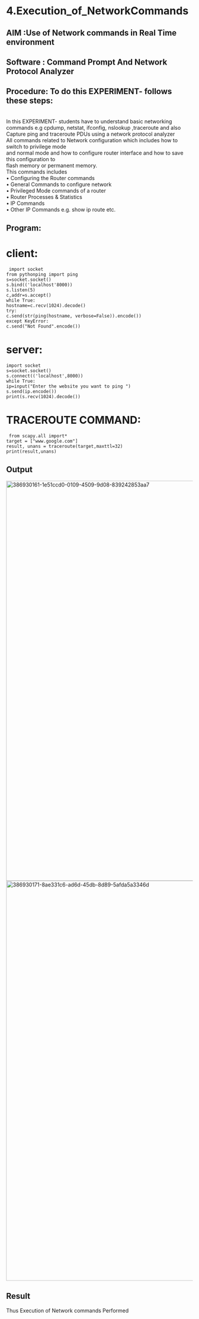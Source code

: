 # 4.Execution_of_NetworkCommands
## AIM :Use of Network commands in Real Time environment
## Software : Command Prompt And Network Protocol Analyzer
## Procedure: To do this EXPERIMENT- follows these steps:
<BR>
In this EXPERIMENT- students have to understand basic networking commands e.g cpdump, netstat, ifconfig, nslookup ,traceroute and also Capture ping and traceroute PDUs using a network protocol analyzer 
<BR>
All commands related to Network configuration which includes how to switch to privilege mode
<BR>
and normal mode and how to configure router interface and how to save this configuration to
<BR>
flash memory or permanent memory.
<BR>
This commands includes
<BR>
• Configuring the Router commands
<BR>
• General Commands to configure network
<BR>
• Privileged Mode commands of a router 
<BR>
• Router Processes & Statistics
<BR>
• IP Commands
<BR>
• Other IP Commands e.g. show ip route etc.
<BR>

## Program:
# client:
```
 import socket 
from pythonping import ping 
s=socket.socket() 
s.bind(('localhost'8000)) 
s.listen(5) 
c,addr=s.accept() 
while True: 
hostname=c.recv(1024).decode() 
try: 
c.send(str(ping(hostname, verbose=False)).encode()) 
except KeyError: 
c.send("Not Found".encode())
```

# server:
```
import socket 
s=socket.socket() 
s.connect(('localhost',8000)) 
while True: 
ip=input("Enter the website you want to ping ") 
s.send(ip.encode()) 
print(s.recv(1024).decode())
```

# TRACEROUTE COMMAND:
```
 from scapy.all import*     
target = ["www.google.com"]     
result, unans = traceroute(target,maxttl=32) 
print(result,unans)
```

## Output
<img width="1920" height="1080" alt="386930161-1e51ccd0-0109-4509-9d08-839242853aa7" src="https://github.com/user-attachments/assets/96d6a106-c80a-4341-b5d7-ac6036a337b7" />


<img width="1920" height="1080" alt="386930171-8ae331c6-ad6d-45db-8d89-5afda5a3346d" src="https://github.com/user-attachments/assets/fbcd3367-f77e-4222-8ea3-cca1a071fe3d" />

## Result
Thus Execution of Network commands Performed 
